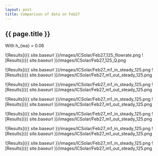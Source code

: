 ```yaml
---
layout: post
title: Comparison of data on Feb27
---
```

{{ page.title }}
-----------------
With h_{wa} = 0.06

![Results]({{ site.baseurl }}/images/ICSolar/Feb27_125_flowrate.png ![Results]({{ site.baseurl }}/images/ICSolar/Feb27_125_Q.png

![Results]({{ site.baseurl }}/images/ICSolar/Feb27_m1_in_steady_125.png ![Results]({{ site.baseurl }}/images/ICSolar/Feb27_m1_out_steady_125.png

![Results]({{ site.baseurl }}/images/ICSolar/Feb27_m1_in_steady_125.png ![Results]({{ site.baseurl }}/images/ICSolar/Feb27_m1_out_steady_125.png

![Results]({{ site.baseurl }}/images/ICSolar/Feb27_m1_in_steady_125.png ![Results]({{ site.baseurl }}/images/ICSolar/Feb27_m1_out_steady_125.png

![Results]({{ site.baseurl }}/images/ICSolar/Feb27_m1_in_steady_125.png ![Results]({{ site.baseurl }}/images/ICSolar/Feb27_m1_out_steady_125.png

![Results]({{ site.baseurl }}/images/ICSolar/Feb27_m1_in_steady_125.png ![Results]({{ site.baseurl }}/images/ICSolar/Feb27_m1_out_steady_125.png

![Results]({{ site.baseurl }}/images/ICSolar/Feb27_m1_in_steady_125.png ![Results]({{ site.baseurl }}/images/ICSolar/Feb27_m1_out_steady_125.png

